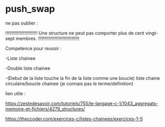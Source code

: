 # push_swap

ne pas oublier :

!!!!!!!!!!!!!!!!!!!!!!!!! Une structure ne peut pas comporter plus de cent vingt-sept membres. !!!!!!!!!!!!!!!!!!!!!!!!!!!!!!!!


Competence pour reussir :

-Liste chainee 

-Double liste chainee 

-(Debut de la liste touche la fin de la liste comme une boucle)  liste chaine circulaire/boucle chainee (je connais pas le terme/definition)

lien utile :

https://zestedesavoir.com/tutoriels/755/le-langage-c-1/1043_aggregats-memoire-et-fichiers/4279_structures/

https://theccoder.com/exercices-c/listes-chainees/exercices-1-5

